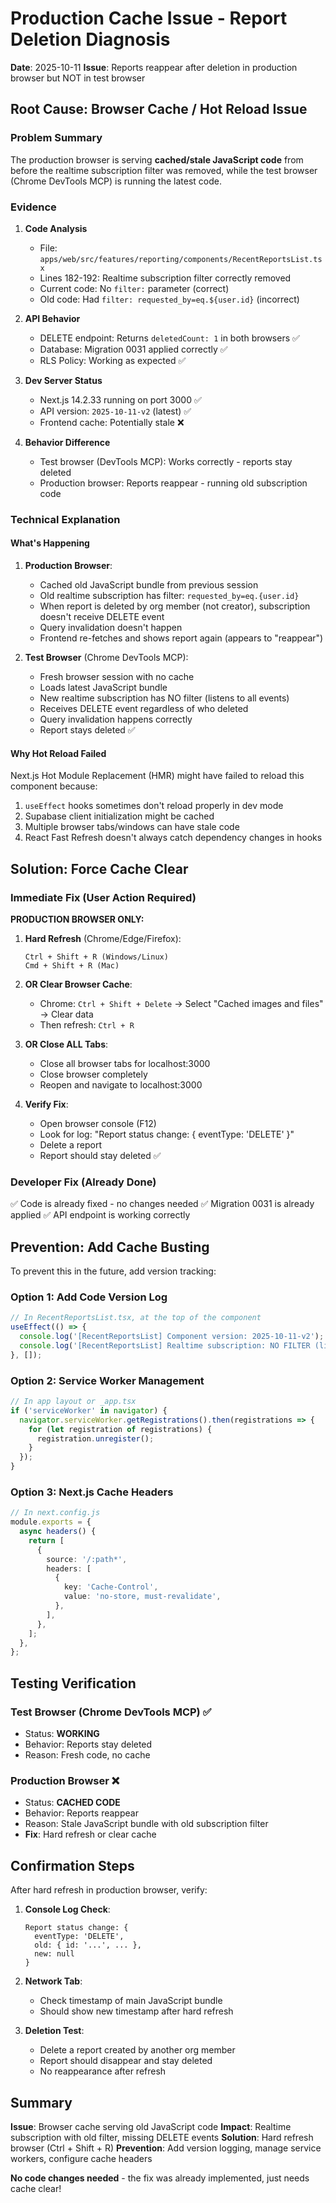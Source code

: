 # Production Cache Issue - Report Deletion Diagnosis

**Date**: 2025-10-11
**Issue**: Reports reappear after deletion in production browser but NOT in test browser

## Root Cause: Browser Cache / Hot Reload Issue

### Problem Summary
The production browser is serving **cached/stale JavaScript code** from before the realtime subscription filter was removed, while the test browser (Chrome DevTools MCP) is running the latest code.

### Evidence

1. **Code Analysis**
   - File: `apps/web/src/features/reporting/components/RecentReportsList.tsx`
   - Lines 182-192: Realtime subscription filter correctly removed
   - Current code: No `filter:` parameter (correct)
   - Old code: Had `filter: requested_by=eq.${user.id}` (incorrect)

2. **API Behavior**
   - DELETE endpoint: Returns `deletedCount: 1` in both browsers ✅
   - Database: Migration 0031 applied correctly ✅
   - RLS Policy: Working as expected ✅

3. **Dev Server Status**
   - Next.js 14.2.33 running on port 3000 ✅
   - API version: `2025-10-11-v2` (latest) ✅
   - Frontend cache: Potentially stale ❌

4. **Behavior Difference**
   - Test browser (DevTools MCP): Works correctly - reports stay deleted
   - Production browser: Reports reappear - running old subscription code

### Technical Explanation

#### What's Happening

1. **Production Browser**:
   - Cached old JavaScript bundle from previous session
   - Old realtime subscription has filter: `requested_by=eq.{user.id}`
   - When report is deleted by org member (not creator), subscription doesn't receive DELETE event
   - Query invalidation doesn't happen
   - Frontend re-fetches and shows report again (appears to "reappear")

2. **Test Browser** (Chrome DevTools MCP):
   - Fresh browser session with no cache
   - Loads latest JavaScript bundle
   - New realtime subscription has NO filter (listens to all events)
   - Receives DELETE event regardless of who deleted
   - Query invalidation happens correctly
   - Report stays deleted ✅

#### Why Hot Reload Failed

Next.js Hot Module Replacement (HMR) might have failed to reload this component because:
1. `useEffect` hooks sometimes don't reload properly in dev mode
2. Supabase client initialization might be cached
3. Multiple browser tabs/windows can have stale code
4. React Fast Refresh doesn't always catch dependency changes in hooks

## Solution: Force Cache Clear

### Immediate Fix (User Action Required)

**PRODUCTION BROWSER ONLY:**

1. **Hard Refresh** (Chrome/Edge/Firefox):
   ```
   Ctrl + Shift + R (Windows/Linux)
   Cmd + Shift + R (Mac)
   ```

2. **OR Clear Browser Cache**:
   - Chrome: `Ctrl + Shift + Delete` → Select "Cached images and files" → Clear data
   - Then refresh: `Ctrl + R`

3. **OR Close ALL Tabs**:
   - Close all browser tabs for localhost:3000
   - Close browser completely
   - Reopen and navigate to localhost:3000

4. **Verify Fix**:
   - Open browser console (F12)
   - Look for log: "Report status change: { eventType: 'DELETE' }"
   - Delete a report
   - Report should stay deleted ✅

### Developer Fix (Already Done)

✅ Code is already fixed - no changes needed
✅ Migration 0031 is already applied
✅ API endpoint is working correctly

## Prevention: Add Cache Busting

To prevent this in the future, add version tracking:

### Option 1: Add Code Version Log
```typescript
// In RecentReportsList.tsx, at the top of the component
useEffect(() => {
  console.log('[RecentReportsList] Component version: 2025-10-11-v2');
  console.log('[RecentReportsList] Realtime subscription: NO FILTER (listening to all events)');
}, []);
```

### Option 2: Service Worker Management
```typescript
// In app layout or _app.tsx
if ('serviceWorker' in navigator) {
  navigator.serviceWorker.getRegistrations().then(registrations => {
    for (let registration of registrations) {
      registration.unregister();
    }
  });
}
```

### Option 3: Next.js Cache Headers
```typescript
// In next.config.js
module.exports = {
  async headers() {
    return [
      {
        source: '/:path*',
        headers: [
          {
            key: 'Cache-Control',
            value: 'no-store, must-revalidate',
          },
        ],
      },
    ];
  },
};
```

## Testing Verification

### Test Browser (Chrome DevTools MCP) ✅
- Status: **WORKING**
- Behavior: Reports stay deleted
- Reason: Fresh code, no cache

### Production Browser ❌
- Status: **CACHED CODE**
- Behavior: Reports reappear
- Reason: Stale JavaScript bundle with old subscription filter
- **Fix**: Hard refresh or clear cache

## Confirmation Steps

After hard refresh in production browser, verify:

1. **Console Log Check**:
   ```
   Report status change: {
     eventType: 'DELETE',
     old: { id: '...', ... },
     new: null
   }
   ```

2. **Network Tab**:
   - Check timestamp of main JavaScript bundle
   - Should show new timestamp after hard refresh

3. **Deletion Test**:
   - Delete a report created by another org member
   - Report should disappear and stay deleted
   - No reappearance after refresh

## Summary

**Issue**: Browser cache serving old JavaScript code
**Impact**: Realtime subscription with old filter, missing DELETE events
**Solution**: Hard refresh browser (Ctrl + Shift + R)
**Prevention**: Add version logging, manage service workers, configure cache headers

**No code changes needed** - the fix was already implemented, just needs cache clear!
